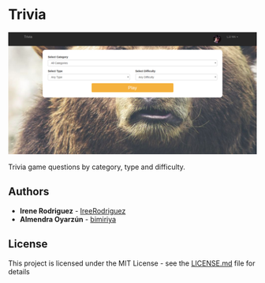 # Trivia

![sample](sample.png)

Trivia game questions by category, type and difficulty.


## Authors

* **Irene Rodriguez** - [IreeRodriguez](https://github.com/IreeRodriguez)
* **Almendra Oyarzún** - [bimiriya](https://github.com/bimiriya)



## License

This project is licensed under the MIT License - see the [LICENSE.md](LICENSE.md) file for details